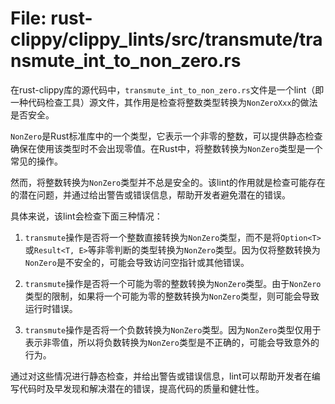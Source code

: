 # File: rust-clippy/clippy_lints/src/transmute/transmute_int_to_non_zero.rs

在rust-clippy库的源代码中，`transmute_int_to_non_zero.rs`文件是一个lint（即一种代码检查工具）源文件，其作用是检查将整数类型转换为`NonZeroXxx`的做法是否安全。

`NonZero`是Rust标准库中的一个类型，它表示一个非零的整数，可以提供静态检查确保在使用该类型时不会出现零值。在Rust中，将整数转换为`NonZero`类型是一个常见的操作。

然而，将整数转换为`NonZero`类型并不总是安全的。该lint的作用就是检查可能存在的潜在问题，并通过给出警告或错误信息，帮助开发者避免潜在的错误。

具体来说，该lint会检查下面三种情况：

1. `transmute`操作是否将一个整数直接转换为`NonZero`类型，而不是将`Option<T>`或`Result<T, E>`等非零判断的类型转换为`NonZero`类型。因为仅将整数转换为`NonZero`是不安全的，可能会导致访问空指针或其他错误。

2. `transmute`操作是否将一个可能为零的整数转换为`NonZero`类型。由于`NonZero`类型的限制，如果将一个可能为零的整数转换为`NonZero`类型，则可能会导致运行时错误。

3. `transmute`操作是否将一个负数转换为`NonZero`类型。因为`NonZero`类型仅用于表示非零值，所以将负数转换为`NonZero`类型是不正确的，可能会导致意外的行为。

通过对这些情况进行静态检查，并给出警告或错误信息，lint可以帮助开发者在编写代码时及早发现和解决潜在的错误，提高代码的质量和健壮性。

